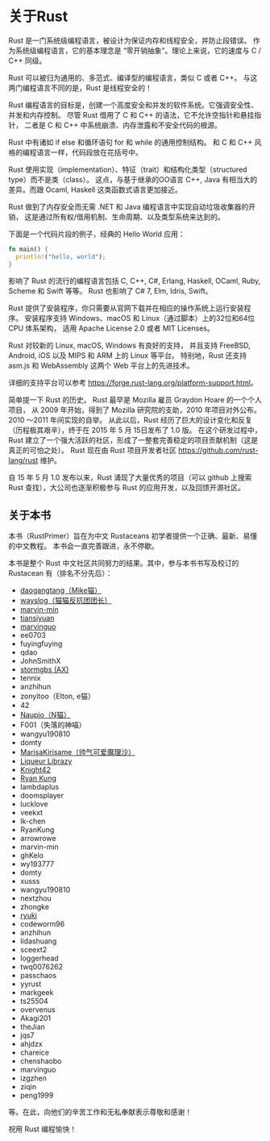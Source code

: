 # 关于Rust

Rust 是一门系统级编程语言，被设计为保证内存和线程安全，并防止段错误。
作为系统级编程语言，它的基本理念是 “零开销抽象”。理论上来说，它的速度与 C / C++ 同级。

Rust 可以被归为通用的、多范式、编译型的编程语言，类似 C 或者 C++。
与这两门编程语言不同的是，Rust 是线程安全的！

Rust 编程语言的目标是，创建一个高度安全和并发的软件系统。它强调安全性、并发和内存控制。
尽管 Rust 借用了 C 和 C++ 的语法，它不允许空指针和悬挂指针，
二者是 C 和 C++ 中系统崩溃、内存泄露和不安全代码的根源。

Rust 中有诸如 if else 和循环语句 for 和 while 的通用控制结构。
和 C 和 C++ 风格的编程语言一样，代码段放在花括号中。

Rust 使用实现（implementation）、特征（trait）和结构化类型（structured type）而不是类（class）。
这点，与基于继承的OO语言 C++, Java 有相当大的差异。而跟 Ocaml, Haskell 这类函数式语言更加接近。

Rust 做到了内存安全而无需 .NET 和 Java 编程语言中实现自动垃圾收集器的开销，
这是通过所有权/借用机制、生命周期、以及类型系统来达到的。

下面是一个代码片段的例子，经典的 Hello World 应用：

``` rust
fn main() {
  println!("hello, world");
}
```

影响了 Rust 的流行的编程语言包括 C, C++, C#, Erlang, Haskell, OCaml, Ruby, Scheme 和 Swift 等等。
Rust 也影响了 C# 7, Elm, Idris, Swift。

Rust 提供了安装程序，你只需要从官网下载并在相应的操作系统上运行安装程序。
安装程序支持 Windows、macOS 和 Linux（通过脚本）上的32位和64位 CPU 体系架构，
适用 Apache License 2.0 或者 MIT Licenses。

Rust 对较新的 Linux, macOS, Windows 有良好的支持，
并且支持 FreeBSD, Android, iOS 以及 MIPS 和 ARM 上的 Linux 等平台。
特别地，Rust 还支持 asm.js 和 WebAssembly 这两个 Web 平台上的先进技术。

详细的支持平台可以参考 <https://forge.rust-lang.org/platform-support.html>。

简单提一下 Rust 的历史。
Rust 最早是 Mozilla 雇员 Graydon Hoare 的一个个人项目，
从 2009 年开始，得到了 Mozilla 研究院的支助，2010 年项目对外公布。2010 ～2011 年间实现的自举。
从此以后，Rust 经历了巨大的设计变化和反复（历程极其艰辛），终于在 2015 年 5 月 15日发布了 1.0 版。
在这个研发过程中，Rust 建立了一个强大活跃的社区，形成了一整套完善稳定的项目贡献机制（这是真正的可怕之处）。
Rust 现在由 Rust 项目开发者社区 <https://github.com/rust-lang/rust> 维护。

自 15 年 5 月 1.0 发布以来，Rust 涌现了大量优秀的项目（可以 github 上搜索 Rust 查找），大公司也逐渐积极参与 Rust 的应用开发，以及回馈开源社区。

## 关于本书

本书（RustPrimer）旨在为中文 Rustaceans 初学者提供一个正确、最新、易懂的中文教程。
本书会一直完善跟进，永不停歇。

本书是整个 Rust 中文社区共同努力的结果。其中，参与本书书写及校订的 Rustacean 有（排名不分先后）：

- [daogangtang（Mike猫）](https://github.com/daogangtang)
- [wayslog（猫猫反抗团团长）](https://github.com/wayslog)
- [marvin-min](https://github.com/marvin-min)
- [tiansiyuan](https://github.com/tiansiyuan)
- [marvinguo](https://github.com/marvinguo)
- ee0703
- fuyingfuying
- qdao
- JohnSmithX
- [stormgbs (AX)](https://github.com/stormgbs)
- tennix
- anzhihun
- zonyitoo（Elton, e猫）
- 42
- [Naupio（N猫）](https://github.com/Naupio)
- F001（失落的神喵）
- wangyu190810
- domty
- [MarisaKirisame（帅气可爱魔理沙）](https://github.com/MarisaKirisame)
- [Liqueur Librazy](https://github.com/Librazy)
- [Knight42](https://github.com/knight42)
- [Ryan Kung](https://github.com/ryankung)
- lambdaplus
- doomsplayer
- lucklove
- veekxt
- lk-chen
- RyanKung
- arrowrowe
- marvin-min
- ghKelo
- wy193777
- domty
- xusss
- wangyu190810
- nextzhou
- zhongke
- [ryuki](https://github.com/3442853561)
- codeworm96
- anzhihun
- lidashuang
- sceext2
- loggerhead
- twq0076262
- passchaos
- yyrust
- markgeek
- ts25504
- overvenus
- Akagi201
- theJian
- jqs7
- ahjdzx
- chareice
- chenshaobo
- marvinguo
- izgzhen
- ziqin
- peng1999

等。在此，向他们的辛苦工作和无私奉献表示尊敬和感谢！

祝用 Rust 编程愉快！
